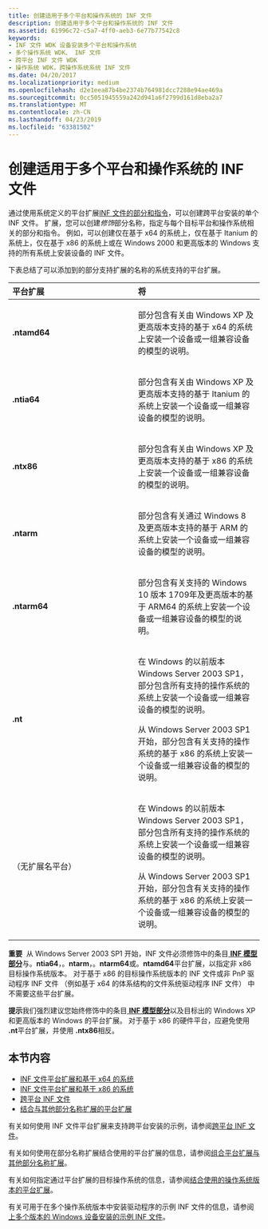 ```yaml
---
title: 创建适用于多个平台和操作系统的 INF 文件
description: 创建适用于多个平台和操作系统的 INF 文件
ms.assetid: 61996c72-c5a7-4ff0-aeb3-6e77b77542c8
keywords:
- INF 文件 WDK 设备安装多个平台和操作系统
- 多个操作系统 WDK、 INF 文件
- 跨平台 INF 文件 WDK
- 操作系统 WDK，跨操作系统系统 INF 文件
ms.date: 04/20/2017
ms.localizationpriority: medium
ms.openlocfilehash: d2e1eea87b4be2374b764981dcc7288e94ae469a
ms.sourcegitcommit: 0cc5051945559a242d941a6f2799d161d8eba2a7
ms.translationtype: MT
ms.contentlocale: zh-CN
ms.lasthandoff: 04/23/2019
ms.locfileid: "63381502"
---
```

# <a name="creating-inf-files-for-multiple-platforms-and-operating-systems"></a>创建适用于多个平台和操作系统的 INF 文件





通过使用系统定义的平台扩展[INF 文件的部分和指令](inf-file-sections-and-directives.md)，可以创建跨平台安装的单个 INF 文件。 扩展，您可以创建*修饰*部分名称，指定与每个目标平台和操作系统相关的部分和指令。 例如，可以创建仅在基于 x64 的系统上，仅在基于 Itanium 的系统上，仅在基于 x86 的系统上或在 Windows 2000 和更高版本的 Windows 支持的所有系统上安装设备的 INF 文件。

下表总结了可以添加到的部分支持扩展的名称的系统支持的平台扩展。

<table>
<colgroup>
<col width="50%" />
<col width="50%" />
</colgroup>
<thead>
<tr class="header">
<th align="left">平台扩展</th>
<th align="left">将</th>
</tr>
</thead>
<tbody>
<tr class="odd">
<td align="left"><p><strong>.ntamd64</strong></p></td>
<td align="left"><p>部分包含有关由 Windows XP 及更高版本支持的基于 x64 的系统上安装一个设备或一组兼容设备的模型的说明。</p></td>
</tr>
<tr class="even">
<td align="left"><p><strong>.ntia64</strong></p></td>
<td align="left"><p>部分包含有关由 Windows XP 及更高版本支持的基于 Itanium 的系统上安装一个设备或一组兼容设备的模型的说明。</p></td>
</tr>
<tr class="odd">
<td align="left"><p><strong>.ntx86</strong></p></td>
<td align="left"><p>部分包含有关由 Windows XP 及更高版本支持的基于 x86 的系统上安装一个设备或一组兼容设备的模型的说明。</p></td>
</tr>
<tr class="even">
<td align="left"><p><strong>.ntarm</strong></p></td>
<td align="left"><p>部分包含有关通过 Windows 8 及更高版本支持的基于 ARM 的系统上安装一个设备或一组兼容设备的模型的说明。</p></td>
</tr>
<tr class="odd">
<td align="left"><p><strong>.ntarm64</strong></p></td>
<td align="left"><p>部分包含有关支持的 Windows 10 版本 1709年及更高版本的基于 ARM64 的系统上安装一个设备或一组兼容设备的模型的说明。</p></td>
</tr>
<tr class="even">
<td align="left"><p><strong>.nt</strong></p></td>
<td align="left"><p>在 Windows 的以前版本 Windows Server 2003 SP1，部分包含所有支持的操作系统的系统上安装一个设备或一组兼容设备的模型的说明。</p>
<p>从 Windows Server 2003 SP1 开始，部分包含有关支持的操作系统的基于 x86 的系统上安装一个设备或一组兼容设备的模型的说明。</p></td>
</tr>
<tr class="odd">
<td align="left"><p>（无扩展名平台）</p></td>
<td align="left"><p>在 Windows 的以前版本 Windows Server 2003 SP1，部分包含所有支持的操作系统的系统上安装一个设备或一组兼容设备的模型的说明。</p>
<p>从 Windows Server 2003 SP1 开始，部分包含有关支持的操作系统的基于 x86 的系统上安装一个设备或一组兼容设备的模型的说明。</p></td>
</tr>
</tbody>
</table>

 

**重要**  从 Windows Server 2003 SP1 开始，INF 文件必须修饰中的条目[ **INF 模型部分**](inf-models-section.md)与。**ntia64**，。**ntarm**，。**ntarm64**或。**ntamd64**平台扩展，以指定非 x86 目标操作系统版本。 对于基于 x86 的目标操作系统版本的 INF 文件或非 PnP 驱动程序 INF 文件 （例如基于 x64 的体系结构的文件系统驱动程序 INF 文件） 中不需要这些平台扩展。

 

**提示**我们强烈建议您始终修饰中的条目[ **INF 模型部分**](inf-models-section.md)以及目标出的 Windows XP 和更高版本的 Windows 的平台扩展。 对于基于 x86 的硬件平台，应避免使用 **.nt**平台扩展，并使用 **.ntx86**相反。

 

## <a name="in-this-section"></a>本节内容


-   [INF 文件平台扩展和基于 x64 的系统](inf-file-platform-extensions-and-x64-based-systems.md)
-   [INF 文件平台扩展和基于 x86 的系统](inf-file-platform-extensions-and-x86-based-systems.md)
-   [跨平台 INF 文件](cross-platform-inf-files.md)
-   [结合与其他部分名称扩展的平台扩展](combining-platform-extensions-with-other-section-name-extensions.md)

有关如何使用 INF 文件平台扩展来支持跨平台安装的示例，请参阅[跨平台 INF 文件](cross-platform-inf-files.md)。

有关如何使用在部分名称扩展结合使用的平台扩展的信息，请参阅[组合平台扩展与其他部分名称扩展](combining-platform-extensions-with-other-section-name-extensions.md)。

有关如何指定通过平台扩展的目标操作系统的信息，请参阅[结合使用的操作系统版本的平台扩展](combining-platform-extensions-with-operating-system-versions.md)。

有关可用于在多个操作系统版本中安装驱动程序的示例 INF 文件的信息，请参阅[上多个版本的 Windows 设备安装的示例 INF 文件](sample-inf-file-for-device-installation-on-multiple-versions-of-windows.md)。

 

 





